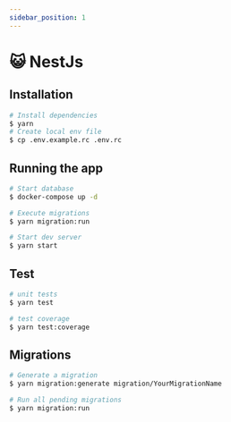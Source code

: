 ```yaml
---
sidebar_position: 1
---
```


# 😺 NestJs

## Installation

```bash
# Install dependencies
$ yarn
# Create local env file
$ cp .env.example.rc .env.rc
```

## Running the app

```bash
# Start database
$ docker-compose up -d

# Execute migrations
$ yarn migration:run

# Start dev server
$ yarn start
```

## Test

```bash
# unit tests
$ yarn test

# test coverage
$ yarn test:coverage
```

## Migrations

```bash
# Generate a migration
$ yarn migration:generate migration/YourMigrationName

# Run all pending migrations
$ yarn migration:run
```
